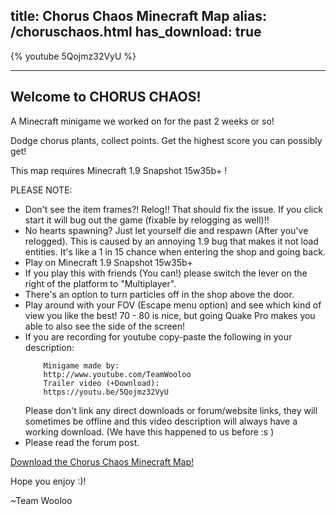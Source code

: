 title: Chorus Chaos Minecraft Map
alias: /choruschaos.html
has_download: true
---

{% youtube 5Qojmz32VyU %}

----

## Welcome to CHORUS CHAOS!

A Minecraft minigame we worked on for the past 2 weeks or so!

Dodge chorus plants, collect points. Get the highest score you can possibly get!

This map requires Minecraft 1.9 Snapshot 15w35b+ !

PLEASE NOTE:

- Don't see the item frames?! Relog!! That should fix the issue.
  If you click start it will bug out the game (fixable by relogging as well)!!
- No hearts spawning? Just let yourself die and respawn (After you've relogged).
  This is caused by an annoying 1.9 bug that makes it not load entities.
  It's like a 1 in 15 chance when entering the shop and going back.
- Play on Minecraft 1.9 Snapshot 15w35b+
- If you play this with friends (You can!) please switch the lever on the right of the platform to "Multiplayer".
- There's an option to turn particles off in the shop above the door.
- Play around with your FOV (Escape menu option) and see which kind of view you like the best!
  70 - 80 is nice, but going Quake Pro makes you able to also see the side of the screen!
- If you are recording for youtube copy-paste the following in your description:
    ```
        Minigame made by:
        http://www.youtube.com/TeamWooloo
        Trailer video (+Download):
        https://youtu.be/5Qojmz32VyU
    ```
    Please don't link any direct downloads or forum/website links, they will sometimes be offline and this video
    description will always have a working download. (We have this happened to us before :s )
- Please read the forum post.


<a class="download-link"
   href="https://www.mediafire.com/?3ko1cf2nmaga6x6">
   Download the Chorus Chaos Minecraft Map!
</a>

Hope you enjoy :)!

~Team Wooloo

